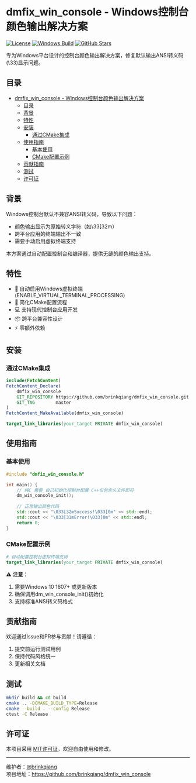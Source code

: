 # dmfix_win_console - Windows控制台颜色输出解决方案

[![License](https://img.shields.io/badge/license-MIT-brightgreen.svg)](https://github.com/brinkqiang/dmfix_win_console/blob/master/LICENSE)
[![Windows Build](https://github.com/brinkqiang/dmfix_win_console/actions/workflows/win.yml/badge.svg)](https://github.com/brinkqiang/dmfix_win_console/actions/workflows/win.yml)
[![GitHub Stars](https://img.shields.io/github/stars/brinkqiang/dmfix_win_console.svg?style=social)](https://github.com/brinkqiang/dmfix_win_console/stargazers)

专为Windows平台设计的控制台颜色输出解决方案，修复默认输出ANSI转义码(\33)显示问题。

## 目录
- [dmfix\_win\_console - Windows控制台颜色输出解决方案](#dmfix_win_console---windows控制台颜色输出解决方案)
    - [目录](#目录)
    - [背景](#背景)
    - [特性](#特性)
    - [安装](#安装)
        - [通过CMake集成](#通过cmake集成)
    - [使用指南](#使用指南)
        - [基本使用](#基本使用)
        - [CMake配置示例](#cmake配置示例)
    - [贡献指南](#贡献指南)
    - [测试](#测试)
    - [许可证](#许可证)

## 背景
Windows控制台默认不兼容ANSI转义码，导致以下问题：
- 颜色输出显示为原始转义字符（如\33[32m）
- 跨平台应用的终端输出不一致
- 需要手动启用虚拟终端支持

本方案通过自动配置控制台和编译器，提供无缝的颜色输出支持。

## 特性
- 🎨 自动启用Windows虚拟终端(ENABLE_VIRTUAL_TERMINAL_PROCESSING)
- 🔧 简化CMake配置流程
- 💻 支持现代控制台应用开发
- 📦 跨平台兼容性设计
- ⚡ 零额外依赖

## 安装
### 通过CMake集成
```cmake
include(FetchContent)
FetchContent_Declare(
    dmfix_win_console
    GIT_REPOSITORY https://github.com/brinkqiang/dmfix_win_console.git
    GIT_TAG        master
)
FetchContent_MakeAvailable(dmfix_win_console)

target_link_libraries(your_target PRIVATE dmfix_win_console)
```

## 使用指南
### 基本使用
```cpp
#include "dmfix_win_console.h"

int main() {
    // 纯C 需要 自己初始化控制台配置 C++仅包含头文件即可
    dm_win_console_init();
    
    // 正常输出颜色代码
    std::cout << "\033[32mSuccess!\033[0m" << std::endl;
    std::cout << "\033[31mError!\033[0m" << std::endl;
    return 0;
}
```

### CMake配置示例
```cmake
# 自动配置控制台虚拟终端支持
target_link_libraries(your_target PRIVATE dmfix_win_console)

```

⚠️ **注意**：
1. 需要Windows 10 1607+ 或更新版本
2. 确保调用dm_win_console_init()初始化
3. 支持标准ANSI转义码格式

## 贡献指南
欢迎通过Issue和PR参与贡献！请遵循：
1. 提交前运行测试用例
2. 保持代码风格统一
3. 更新相关文档

## 测试
```bash
mkdir build && cd build
cmake .. -DCMAKE_BUILD_TYPE=Release
cmake --build . --config Release
ctest -C Release
```

## 许可证
本项目采用 [MIT许可证](LICENSE)，欢迎自由使用和修改。

---
维护者：[@brinkqiang](https://github.com/brinkqiang)  
项目地址：https://github.com/brinkqiang/dmfix_win_console
